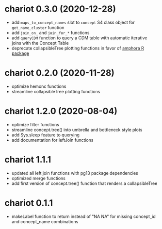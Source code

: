 # chariot 0.3.0 (2020-12-28)  
* add `maps_to_concept_names` slot to `concept` S4 class object for 
`get_name_cluster` function 
* add `join_on_` and `join_for_*` functions  
* add `queryCDM` function to query a CDM table with automatic iterative joins 
with the Concept Table
* deprecate collapsibleTree plotting functions in favor of 
[amphora R package](https://meerapatelmd.github.io/amphora)    


# chariot 0.2.0 (2020-11-28)
* optimize hemonc functions
* streamline collapsibleTree plotting functions  

# chariot 1.2.0 (2020-08-04)
* optimize filter functions
* streamline concept.tree() into umbrella and bottleneck style plots
* add Sys.sleep feature to querying
* add documentation for leftJoin functions  

# chariot 1.1.1  
* updated all left join functions with pg13 package dependencies
* optimized merge functions
* add first version of concept.tree() function that renders a collapsibleTree

# chariot 0.1.1
* makeLabel function to return <NA> instead of "NA NA" for missing concept_id and concept_name combinations  
